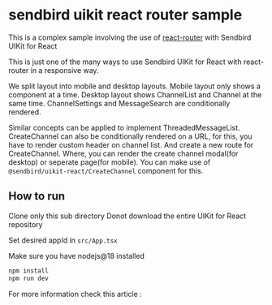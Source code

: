 # sendbird uikit react router sample

This is a complex sample involving the use of [react-router](https://reactrouter.com/) with Sendbird UIKit for React

This is just one of the many ways to use Sendbird UIKit for React with react-router
in a responsive way.

We split layout into mobile and desktop layouts.
Mobile layout only shows a component at a time.
Desktop layout shows ChannelList and Channel at the same time.
  ChannelSettings and MessageSearch are conditionally rendered.

Similar concepts can be applied to implement ThreadedMessageList.
CreateChannel can also be conditionally rendered on a URL,
for this, you have to render custom header on channel list.
And create a new route for CreateChannel. Where, you can render
the create channel modal(for desktop) or seperate page(for mobile).
You can make use of `@sendbird/uikit-react/CreateChannel` component for this.

## How to run

Clone only this sub directory
Donot download the entire UIKit for React repository

Set desired appId in `src/App.tsx`

Make sure you have nodejs@18 installed

```bash
npm install
npm run dev
```

For more information check this article : 

